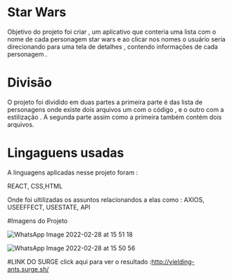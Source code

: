# Star Wars 

 Objetivo do projeto foi criar , um aplicativo que conteria uma lista com o nome de cada personagem  star wars 
 e ao clicar nos nomes o usuário seria direcionando para uma tela de detalhes , contendo informações de cada personagem .
 
 # Divisão 
 
 O projeto foi dividido em duas partes a primeira parte é das lista de personagens onde existe dois arquivos um com o código , e o outro 
 com a estilização . 
 A segunda parte assim como a primeira também contém dois arquivos. 
 
 # Lingaguens usadas
 
 A linguagens aplicadas nesse projeto foram :
  
REACT, CSS,HTML
 
 Onde foi ultilizadas os assuntos relacionandos a elas como : 
AXIOS, USEEFFECT, USESTATE, API

#Imagens do Projeto 
 
![WhatsApp Image 2022-02-28 at 15 51 18](https://user-images.githubusercontent.com/86736303/156045137-bb080c8e-9795-43b9-b5d1-e9cd31b995e3.jpeg)

 
![WhatsApp Image 2022-02-28 at 15 50 56](https://user-images.githubusercontent.com/86736303/156045180-7d176faf-c240-4d2c-808e-c5d701abd23f.jpeg)


#LINK DO SURGE 
click aqui para ver o resultado :http://yielding-ants.surge.sh/
